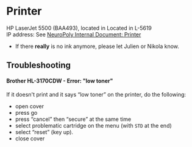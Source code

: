 # Printer

HP LaserJet 5500 \(BAA493\), located in Located in L-5619  
IP address: See [NeuroPoly Internal Document: Printer](https://docs.google.com/document/d/13iNhiBKYZWT9ytsvYeeYV4FJn6Wn00q9Ctka7toMV08/edit#heading=h.d17aq1y1u5gr)

* If there **really** is no ink anymore, please let Julien or Nikola know.

## Troubleshooting

#### Brother HL-3170CDW - Error: "low toner" <a id="misc_-_brother_hl-3170cdw_-_errorlow_toner"></a>

If it doesn't print and it says “low toner” on the printer, do the following:

* open cover
* press go
* press “cancel” then “secure” at the same time
* select problematic cartridge on the menu \(with `STD` at the end\)
* select “reset” \(key up\).
* close cover

